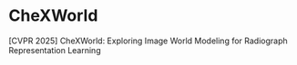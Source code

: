 # CheXWorld
[CVPR 2025] CheXWorld: Exploring Image World Modeling for Radiograph Representation Learning
